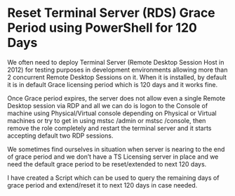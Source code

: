 # Reset Terminal Server (RDS) Grace Period using PowerShell for 120 Days

We often need to deploy Terminal Server (Remote Desktop Session Host in 2012) for testing purposes in development environments allowing more than 2 concurrent Remote Desktop Sessions on it. When it is installed, by default it is in default Grace licensing period which is 120 days and it works fine.

Once Grace period expires, the server does not allow even a single Remote Desktop session via RDP and all we can do is logon to the Console of machine using Physical/Virtual console depending on Physical or Virtual machines or try to get in using mstsc /admin or mstsc /console, then remove the role completely and restart the terminal server and it starts accepting default two RDP sessions.

We sometimes find ourselves in situation when server is nearing to the end of grace period and we don’t have a TS Licensing server in place and we need the default grace period to be reset/extended to next 120 days.

I have created a Script which can be used to query the remaining days of grace period and extend/reset it to next 120 days in case needed.


